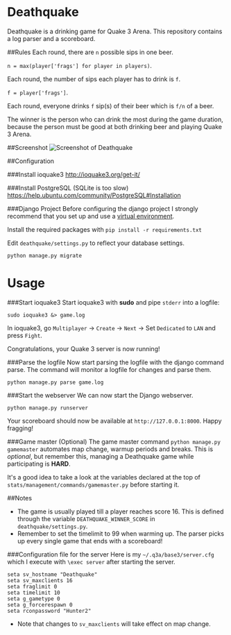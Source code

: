 Deathquake
===========

Deathquake is a drinking game for Quake 3 Arena. This repository contains a log parser and a scoreboard.

##Rules
Each round, there are `n` possible sips in one beer.

`n = max(player['frags'] for player in players)`.

Each round, the number of sips each player has to drink is `f`.

`f = player['frags']`.

Each round, everyone drinks `f` sip(s) of their beer which is `f/n` of a beer.

The winner is the person who can drink the most during the game duration, because the person must be good at both drinking beer and playing Quake 3 Arena.

##Screenshot
![Screenshot of Deathquake](http://i.imgur.com/DDgMvdK.png)

##Configuration

###Install ioquake3
http://ioquake3.org/get-it/

###Install PostgreSQL (SQLite is too slow)
https://help.ubuntu.com/community/PostgreSQL#Installation

###Django Project
Before configuring the django project I strongly recommend that you set up and use a [virtual environment](http://docs.python-guide.org/en/latest/dev/virtualenvs/).

Install the required packages with `pip install -r requirements.txt`

Edit `deathquake/settings.py` to reflect your database settings.

`python manage.py migrate`

Usage
=====

###Start ioquake3
Start ioquake3 with **sudo** and pipe `stderr` into a logfile:

`sudo ioquake3 &> game.log`

In ioquake3, go `Multiplayer` -> `Create` -> `Next` -> Set `Dedicated` to `LAN` and press `Fight`.

Congratulations, your Quake 3 server is now running!

###Parse the logfile
Now start parsing the logfile with the django command parse. The command will monitor a logfile for changes and parse them.

`python manage.py parse game.log`

###Start the webserver
We can now start the Django webserver.

`python manage.py runserver`

Your scoreboard should now be available at `http://127.0.0.1:8000`. Happy fragging!

###Game master (Optional)
The game master command `python manage.py gamemaster` automates map change, warmup periods and breaks. This is _optional_, but remember this, managing a Deathquake game while participating is **HARD**.

It's a good idea to take a look at the variables declared at the top of `stats/management/commands/gamemaster.py` before starting it.

##Notes
* The game is usually played till a player reaches score 16. This is defined through the variable `DEATHQUAKE_WINNER_SCORE` in `deathquake/settings.py`.
* Remember to set the timelimit to 99 when warming up. The parser picks up every single game that ends with a scoreboard!

###Configuration file for the server
Here is my `~/.q3a/base3/server.cfg` which I execute with `\exec server` after starting the server.

```
seta sv_hostname "Deathquake"
seta sv_maxclients 16
seta fraglimit 0
seta timelimit 10
seta g_gametype 0
seta g_forcerespawn 0
seta rconpassword "Hunter2"
```

* Note that changes to `sv_maxclients` will take effect on map change.
